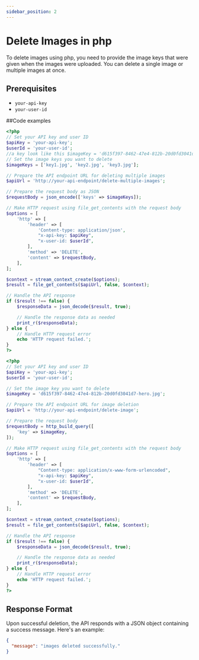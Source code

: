 ```yaml
---
sidebar_position: 2
---
```


# Delete Images in php

To delete images using php, you need to provide the image keys that were given when the images were uploaded. You can delete a single image or multiple images at once.

## Prerequisites

- `your-api-key`
- `your-user-id`

##Code examples
```php title="deleting multiple images"
<?php
// Set your API key and user ID
$apiKey = 'your-api-key';
$userId = 'your-user-id';
//a key look like this $imageKey = 'd615f397-8462-47e4-812b-20d0fd3041d7-hero.jpg';
// Set the image keys you want to delete
$imageKeys = ['key1.jpg', 'key2.jpg', 'key3.jpg'];

// Prepare the API endpoint URL for deleting multiple images
$apiUrl = 'http://your-api-endpoint/delete-multiple-images';

// Prepare the request body as JSON
$requestBody = json_encode(['keys' => $imageKeys]);

// Make HTTP request using file_get_contents with the request body
$options = [
    'http' => [
        'header' => [
            'Content-type: application/json',
            "x-api-key: $apiKey",
            "x-user-id: $userId",
        ],
        'method' => 'DELETE',
        'content' => $requestBody,
    ],
];

$context = stream_context_create($options);
$result = file_get_contents($apiUrl, false, $context);

// Handle the API response
if ($result !== false) {
    $responseData = json_decode($result, true);

    // Handle the response data as needed
    print_r($responseData);
} else {
    // Handle HTTP request error
    echo 'HTTP request failed.';
}
?>
```
```php title="deleting a single image"
<?php
// Set your API key and user ID
$apiKey = 'your-api-key';
$userId = 'your-user-id';

// Set the image key you want to delete
$imageKey = 'd615f397-8462-47e4-812b-20d0fd3041d7-hero.jpg';

// Prepare the API endpoint URL for image deletion
$apiUrl = 'http://your-api-endpoint/delete-image';

// Prepare the request body
$requestBody = http_build_query([
    'key' => $imageKey,
]);

// Make HTTP request using file_get_contents with the request body
$options = [
    'http' => [
        'header' => [
            "Content-type: application/x-www-form-urlencoded",
            "x-api-key: $apiKey",
            "x-user-id: $userId",
        ],
        'method' => 'DELETE',
        'content' => $requestBody,
    ],
];

$context = stream_context_create($options);
$result = file_get_contents($apiUrl, false, $context);

// Handle the API response
if ($result !== false) {
    $responseData = json_decode($result, true);

    // Handle the response data as needed
    print_r($responseData);
} else {
    // Handle HTTP request error
    echo 'HTTP request failed.';
}
?>
```
## Response Format

Upon successful deletion, the API responds with a JSON object containing a success message. Here's an example:

```json title="result"
{
  "message": "images deleted successfully."
}
```